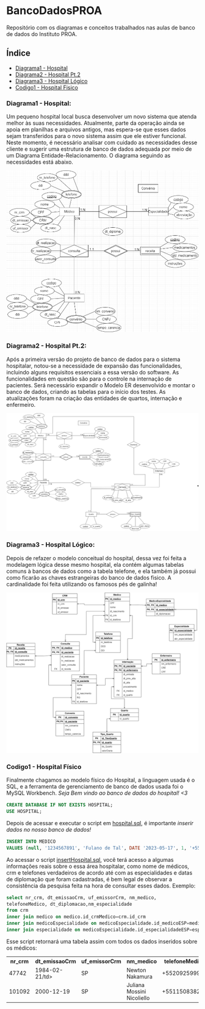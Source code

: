 # **BancoDadosPROA**
Repositório com os diagramas e conceitos trabalhados nas aulas de banco de dados do Instituto PROA.

## Índice 

* [Diagrama1 - Hospital](#Diagrama1---Hospital)
* [Diagrama2 - Hospital Pt.2](#diagrama2---hospital-pt2)
* [Diagrama3 - Hospital Lógico](#diagrama3---hospital-lógico)
* [Codigo1 - Hospital Fisico](#codigo1---hospital-físico)

### Diagrama1 - Hospital:

 Um pequeno hospital local busca desenvolver um novo sistema que atenda melhor às suas necessidades. Atualmente, parte da operação ainda se apoia em planilhas e arquivos antigos, mas espera-se que esses dados sejam transferidos para o novo sistema assim que ele estiver funcional. Neste momento, é necessário analisar com cuidado as necessidades desse cliente e sugerir uma estrutura de banco de dados adequada por meio de um Diagrama Entidade-Relacionamento. O diagrama seguindo as necessidades está abaixo. 

![image](Diagramas/DiagramaHospital.png)

### Diagrama2 - Hospital Pt.2:

 Após a primeira versão do projeto de banco de dados para o sistema hospitalar, notou-se a necessidade de expansão das funcionalidades, incluindo alguns requisitos essenciais a essa versão do software. As funcionalidades em questão são para o controle na internação de pacientes. Será necessário expandir o Modelo ER desenvolvido e montar o banco de dados, criando as tabelas para o início dos testes. As atualizações foram na criação das entidades de quartos, internação e enfermeiro.
 
![image](Diagramas/DiagramaHospitalPt2.png)

### Diagrama3 - Hospital Lógico:

 Depois de refazer o modelo conceitual do hospital, dessa vez foi feita a modelagem lógica desse mesmo hospital, ela contém algumas tabelas comuns à bancos de dados como a tabela telefone, e ela também já possui como ficarão as chaves estrangeiras do banco de dados fisico. A cardinalidade foi feita utilizando os famosos pés de galinha!
 
![image](Diagramas/DiagramaLogicoHospital.png)

### Codigo1 - Hospital Físico
Finalmente chagamos ao modelo físico do Hospital, a linguagem usada é o SQL, e a ferramenta de gerenciamento de banco de dados usada foi o MySQL Workbench. *Seja Bem vindo ao banco de dados do hospital! <3*

```SQL
CREATE DATABASE IF NOT EXISTS HOSPITAL;
USE HOSPITAL;
```

Depois de acessar e executar o script em <a href='ScriptSQL/hospital.sql'>hospital.sql</a>, é importante *inserir dados no nosso banco de dados!*

```SQL
INSERT INTO MEDICO 
VALUES (null, '1234567891', 'Fulano de Tal', DATE '2023-05-17', 1, '+5511999999999');
```

Ao acessar o script <a href='ScriptSQL/insertHospital.sql'>insertHospital.sql</a>, você terá acesso a algumas informações reais sobre o essa área hospitalar, como nome de médicos, crm e telefones verdadeiros de acordo até com as especialidades e datas de diplomação que foram cadastradas, é bem legal de observar a consistência da pesquisa feita na hora de consultar esses dados. Exemplo:

```SQL
select nr_crm, dt_emissaoCrm, uf_emissorCrm, nm_medico, 
telefoneMedico, dt_diplomacao,nm_especialidade 
from crm
inner join medico on medico.id_crmMedico=crm.id_crm
inner join medicoEspecialidade on medicoEspecialidade.id_medicoESP=medico.id_medico
inner join especialidade on medicoEspecialidade.id_especialidadeESP=especialidade.id_especialidade;
```

Esse script retornará uma tabela assim com todos os dados inseridos sobre os médicos:
<table>
<tr>
    <th>nr_crm</th>
    <th>dt_emissaoCrm</th>
    <th>uf_emissorCrm</th>
    <th>nm_medico</th>
    <th>telefoneMedico</th>
    <th>dt_diplomacao</th>
    <th>nm_especialidade</th>
  </tr>
  <tr>
    <td>47742</td>
    <td>1984-02-21/td>
    <td>SP</td>
    <td>Newton Nakamura</td>
    <td>+5520925999</td>
    <td>1983-12-20</td>
    <td>Pediatria</td>
  </tr>	
  <tr>
    <td>101092</td>
    <td>2000-12-19</td>
    <td>SP</td>
    <td>Juliana Mossini Nicoliello</td>
    <td>+551150838222</td>
    <td>2003-12-20</td>
    <td>Clínica Geral</td>
  </tr>
</table>
